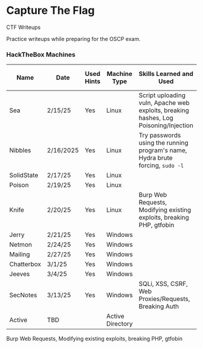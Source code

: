 # Capture The Flag

CTF Writeups

Practice writeups while preparing for the OSCP exam.

### HackTheBox Machines

| Name       | Date      | Used Hints | Machine Type     | Skills Learned and Used                                                              | Order Written Up                                             |
| ---------- | --------- | ---------- | ---------------- | ------------------------------------------------------------------------------------ | ------------------------------------------------------------ |
| Sea        | 2/15/25   | Yes        | Linux            | Script uploading vuln, Apache web exploits, breaking hashes, Log Poisoning/Injection |                                                              |
| Nibbles    | 2/16/2025 | Yes        | Linux            | Try passwords using the running program\'s name, Hydra brute forcing, `sudo -l`      |                                                              |
| SolidState | 2/17/25   | Yes        | Linux            |                                                                                      |                                                              |
| Poison     | 2/19/25   | Yes        | Linux            |                                                                                      |                                                              |
| Knife      | 2/20/25   | Yes        | Linux            | Burp Web Requests, Modifying existing exploits, breaking PHP, gtfobin                |                                                              |
| Jerry      | 2/21/25   | Yes        | Windows          |                                                                                      |
| Netmon     | 2/24/25   | Yes        | Windows          |                                                                                      |
| Mailing    | 2/27/25   | Yes        | Windows          |                                                                                      |
| Chatterbox | 3/1/25    | Yes        | Windows          |                                                                                      |
| Jeeves     | 3/4/25    | Yes        | Windows          |                                                                                      |
| SecNotes   | 3/13/25   | Yes        | Windows          | SQLi, XSS, CSRF, Web Proxies/Requests, Breaking Auth                                 | [First Writeup](HackTheBox/labs/secnotes/secnotes-readme.md) |
| Active     | TBD       |            | Active Directory |                                                                                      |                                                              |

Burp Web Requests, Modifying existing exploits, breaking PHP, gtfobin
